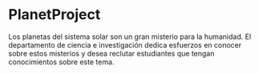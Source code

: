 # PlanetProject


Los planetas del sistema solar son un gran misterio para la humanidad. El departamento de ciencia e investigación dedica esfuerzos en conocer sobre estos misterios y desea reclutar estudiantes que tengan conocimientos sobre este tema. 